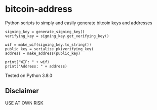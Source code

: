 # bitcoin-address
Python scripts to simply and easily generate bitcoin keys and addresses

```
signing_key = generate_signing_key()
verifying_key = signing_key.get_verifying_key()

wif = make_wif(signing_key.to_string())
public_key = serialize_pk(verifying_key)
address = make_address(public_key)

print("WIF: " + wif)
print("Address: " + address)
```

Tested on Python 3.8.0

## Disclaimer
USE AT OWN RISK
